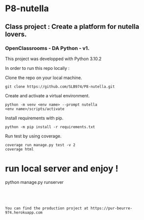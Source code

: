# P8-nutella
## Class project : Create a platform for nutella lovers.

### OpenClassrooms - DA Python - v1.

This project was developped with Python 3.10.2

In order to run this repo locally :

Clone the repo on your local machine.
```
git clone https://github.com/SLB974/P8-nutella.git
```

Create and activate a virtual environment.
```
python -m venv <env name> --prompt nutella
<env name>/scripts/activate
```

Install requirements with pip.
```
python -m pip install -r requirements.txt
```

Run test by using coverage.
```
coverage run manage.py test -v 2
coverage html
```
# run local server and enjoy !
python manage.py runserver
```




You can find the production project at https://pur-beurre-974.herokuapp.com
